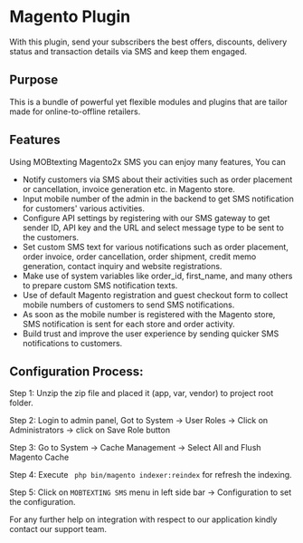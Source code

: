 # Magento Plugin

With this plugin, send your subscribers the best offers, discounts, delivery status and transaction details via SMS and keep them engaged.

## Purpose

This is a bundle of powerful yet flexible modules and plugins that are tailor made for online-to-offline retailers.

## Features

Using MOBtexting Magento2x SMS you can enjoy many features, You can

*   Notify customers via SMS about their activities such as order placement or cancellation, invoice generation etc. in Magento store.
*   Input mobile number of the admin in the backend to get SMS notification for customers' various activities.
*   Configure API settings by registering with our SMS gateway to get sender ID, API key and the URL and select message type to be sent to the customers.
*   Set custom SMS text for various notifications such as order placement, order invoice, order cancellation, order shipment, credit memo generation, contact inquiry and website registrations. 
*   Make use of system variables like order_id, first_name, and many others to prepare custom SMS notification texts.
*   Use of default Magento registration and guest checkout form to collect mobile numbers of customers to send SMS notifications.
*   As soon as the mobile number is registered with the Magento store, SMS notification is sent for each store and order activity.
*   Build trust and improve the user experience by sending quicker SMS notifications to customers. 

## Configuration Process:

Step 1: Unzip the zip file and placed it (app, var, vendor) to project root folder.

Step 2: Login to admin panel,  Got to System -> User Roles -> Click on Administrators
 -> click on Save Role button

 Step 3: Go to System -> Cache Management -> Select All and Flush Magento Cache

 Step 4: Execute `` php bin/magento indexer:reindex`` for refresh the indexing.

 Step 5: Click on ``MOBTEXTING SMS`` menu in left side bar -> Configuration
 to set the configuration.
  
 For any further help on integration with respect to our application kindly contact our support team.